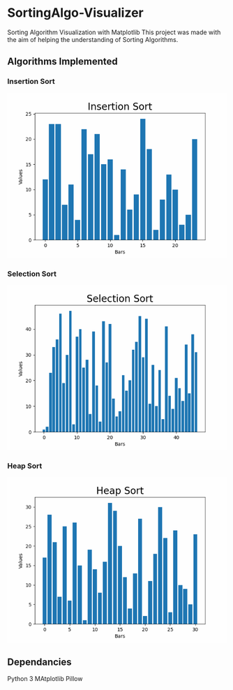 # SortingAlgo-Visualizer
 Sorting Algorithm Visualization with Matplotlib
 This project was made with the aim of helping the understanding of Sorting Algorithms.

## Algorithms Implemented
 
 ### Insertion Sort
 ![Alt Text](https://github.com/Tony-Otis/SortingAlgo-Visualizer/blob/main/Sorting%20Visualization%20gif/insertion_sort.gif)

 ### Selection Sort
 ![Alt Text](https://github.com/Tony-Otis/SortingAlgo-Visualizer/blob/main/Sorting%20Visualization%20gif/selection_sort.gif)

 ### Heap Sort
 ![Alt Text](https://github.com/Tony-Otis/SortingAlgo-Visualizer/blob/main/Sorting%20Visualization%20gif/heapsort.gif)

## Dependancies

 Python 3
 MAtplotlib
 Pillow
